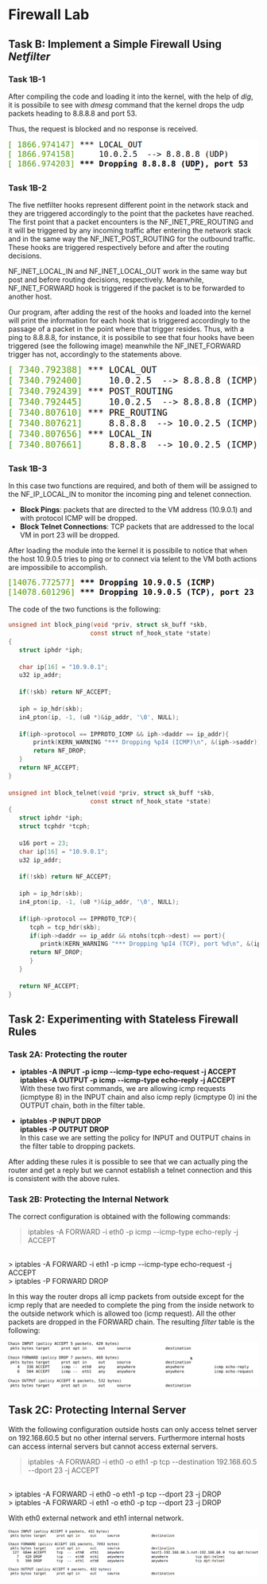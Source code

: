 # Firewall Lab

## Task B: Implement a Simple Firewall Using *Netfilter*

### Task 1B-1

After compiling the code and loading it into the kernel, with the help of *dig*, it is possibile to see with *dmesg* command that the kernel drops the udp packets heading to 8.8.8.8 and port 53.

Thus, the request is blocked and no response is received.

![img1](img/img1.png)

### Task 1B-2

The five netfilter hooks represent different point in the network stack and they are triggered accordingly to the point that the packetes have reached. The first point that a packet encounters is the NF_INET_PRE_ROUTING and it will be triggered by any incoming traffic after entering the network stack and in the same way the NF_INET_POST_ROUTING for the outbound traffic. These hooks are triggered respectively before and after the routing decisions.

NF_INET_LOCAL_IN and NF_INET_LOCAL_OUT work in the same way but post and before routing decisions, respectively. Meanwhile, NF_INET_FORWARD hook is triggered if the packet is to be forwarded to another host.

Our program, after adding the rest of the hooks and loaded into the kernel will print the information for each hook that is triggered accordingly to the passage of a packet in the point where that trigger resides. Thus, with a ping to 8.8.8.8, for instance, it is possibile to see that four hooks have been triggered (see the following image) meanwhile the NF_INET_FORWARD trigger has not, accordingly to the statements above.

![img2](img/img2.png)

### Task 1B-3

In this case two functions are required, and both of them will be assigned to the NF_IP_LOCAL_IN to monitor the incoming ping and telenet connection.

- **Block Pings**: packets that are directed to the VM address (10.9.0.1) and with protocol ICMP will be dropped.
- **Block Telnet Connections**: TCP packets that are addressed to the local VM in port 23 will be dropped.

After loading the module into the kernel it is possibile to notice that when the host 10.9.0.5 tries to ping or to connect via telent to the VM both actions are impossibile to accomplish.

![img3](img/img3.png)

The code of the two functions is the following:

```c
unsigned int block_ping(void *priv, struct sk_buff *skb,
                       const struct nf_hook_state *state)
{
   struct iphdr *iph;

   char ip[16] = "10.9.0.1";
   u32 ip_addr;

   if(!skb) return NF_ACCEPT;

   iph = ip_hdr(skb);
   in4_pton(ip, -1, (u8 *)&ip_addr, '\0', NULL);

   if(iph->protocol == IPPROTO_ICMP && iph->daddr == ip_addr){
       printk(KERN_WARNING "*** Dropping %pI4 (ICMP)\n", &(iph->saddr));
       return NF_DROP;
   }
   return NF_ACCEPT;
}

unsigned int block_telnet(void *priv, struct sk_buff *skb,
                       const struct nf_hook_state *state)
{
   struct iphdr *iph;
   struct tcphdr *tcph;

   u16 port = 23;
   char ip[16] = "10.9.0.1";
   u32 ip_addr;

   if(!skb) return NF_ACCEPT;

   iph = ip_hdr(skb);
   in4_pton(ip, -1, (u8 *)&ip_addr, '\0', NULL);

   if(iph->protocol == IPPROTO_TCP){
      tcph = tcp_hdr(skb);
      if(iph->daddr == ip_addr && ntohs(tcph->dest) == port){
         printk(KERN_WARNING "*** Dropping %pI4 (TCP), port %d\n", &(iph->saddr),port);
      return NF_DROP; 
      }
   }

   return NF_ACCEPT;
}
```

## Task 2: Experimenting with Stateless Firewall Rules

### Task 2A: Protecting the router

- **iptables -A INPUT -p icmp --icmp-type echo-request -j ACCEPT** </br>
**iptables -A OUTPUT -p icmp --icmp-type echo-reply -j ACCEPT** </br>
With these two first commands, we are allowing icmp requests (icmptype 8) in the INPUT chain and also icmp reply (icmptype 0) ini the OUTPUT chain, both in the filter table.

- **iptables -P INPUT DROP** </br>
**iptables -P OUTPUT DROP** </br>
In this case we are setting the policy for INPUT and OUTPUT chains in the filter table to dropping packets.

After adding these rules it is possible to see that we can actually ping the router and get a reply but we cannot establish a telnet connection and this is consistent with the above rules.

### Task 2B: Protecting the Internal Network

The correct configuration is obtained with the following commands:

> iptables -A FORWARD -i eth0 -p icmp --icmp-type echo-reply -j ACCEPT
</br>
> iptables -A FORWARD -i eth1 -p icmp --icmp-type echo-request -j ACCEPT
</br>
> iptables -P FORWARD DROP

In this way the router drops all icmp packets from outside except for the icmp reply that are needed to complete the ping from the inside network to the outside network which is allowed too (icmp request). All the other packets are dropped in the FORWARD chain. The resulting *filter* table is the following:

![img4](img/img4.png)

## Task 2C: Protecting Internal Server

With the following configuration outside hosts can only access telnet server on 192.168.60.5 but no other internal servers. Furthermore internal hosts can access internal servers but cannot access external servers.

> iptables -A FORWARD -i eth0 -o eth1 -p tcp --destination 192.168.60.5 --dport 23 -j ACCEPT
</br>
> iptables -A FORWARD -i eth0 -o eth1 -p tcp --dport 23 -j DROP
</br>
> iptables -A FORWARD -i eth1 -o eth0 -p tcp --dport 23 -j DROP

With eth0 external network and eth1 internal network.

![img5](img/img5.png)
